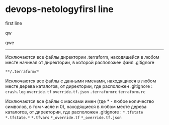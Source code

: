# devops-netologyfirsl line
first line

qw

qwe

___
Исключаются все файлы директории .terraform, находящейся в любом месте начиная от директории, в которой расположен файл .gitignore

`**/.terraform/*`

Исключаются все файлы с данными именами, находящиеся в любом месте дерева каталогов, от директории, где расположен .gitignore :
`crash.log`
`override.tf`
`override.tf.json`
`.terraformrc`
`terraform.rc`

Исключаются все файлы с масками имен (где * - любое количество символов, в том числе и 0), находящиеся в любом месте дерева каталогов, от директории, где расположен .gitignore :
`*.tfstate` 
`*.tfstate.*`
`*.tfvars`
`*_override.tf`
`*_override.tf.json`

